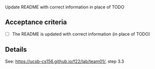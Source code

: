 Update README with correct information in place of TODO

## Acceptance criteria

- [ ] The README is updated with correct information (in place of TODO)

## Details

See: <https://ucsb-cs156.github.io/f22/lab/team01/>, step 3.3